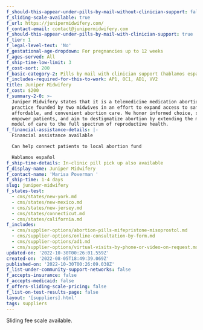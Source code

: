 ```yaml
---
f_should-this-appear-under-pills-by-mail-without-clinician-support: false
f_sliding-scale-available: true
f_url: https://junipermidwifery.com/
f_contact-email: contact@junipermidwifery.com
f_should-this-appear-under-pills-by-mail-with-clinician-support: true
f_tier: 1
f_legal-level-text: 'No'
f_gestational-age-dropdown: For pregnancies up to 12 weeks
f_ages-served: All
f_ship-time-low-limit: 3
f_cost-sort: 200
f_basic-category-2: Pills by mail with clinician support (hablamos español)
f_includes-required-for-this-to-work: AP1, OC1, AD1, VV2
title: Juniper Midwifery
f_cost: $200
f_summary-2-0: >-
  Juniper Midwifery states that it is a telemedicine medication abortion
  practice founded by two midwives in an effort to expand access to safe,
  affordable, and convenient abortion care. We honor informed choice, seek to
  empower patients, and aim to destigmatize abortion by extending the midwifery
  model of care to the full spectrum of reproductive health.
f_financial-assistance-details: |-
  Financial assistance available

  Can help connect patients to local abortion fund

  Hablamos español
f_ship-time-details: In-clinic pill pick up also available
f_display-name: Juniper Midwifery
f_contact-name: 'Marisa Poverman '
f_ship-time: 1-4 days
slug: juniper-midwifery
f_states-test:
  - cms/states/new-york.md
  - cms/states/new-mexico.md
  - cms/states/new-jersey.md
  - cms/states/connecticut.md
  - cms/states/california.md
f_includes:
  - cms/supplier-options/abortion-pills-mifepristone-misoprostol.md
  - cms/supplier-options/online-consultation-by-form.md
  - cms/supplier-options/ad1.md
  - cms/supplier-options/virtual-visits-by-phone-or-video-on-request.md
updated-on: '2022-10-30T00:26:01.559Z'
created-on: '2022-08-05T18:49:39.069Z'
published-on: '2022-10-30T00:26:09.038Z'
f_list-under-community-support-networks: false
f_accepts-insurance: false
f_accepts-medicaid: false
f_offers-sliding-scale-pricing: false
f_list-on-test-results-page: false
layout: '[suppliers].html'
tags: suppliers
---
```


Sliding fee scale available.
